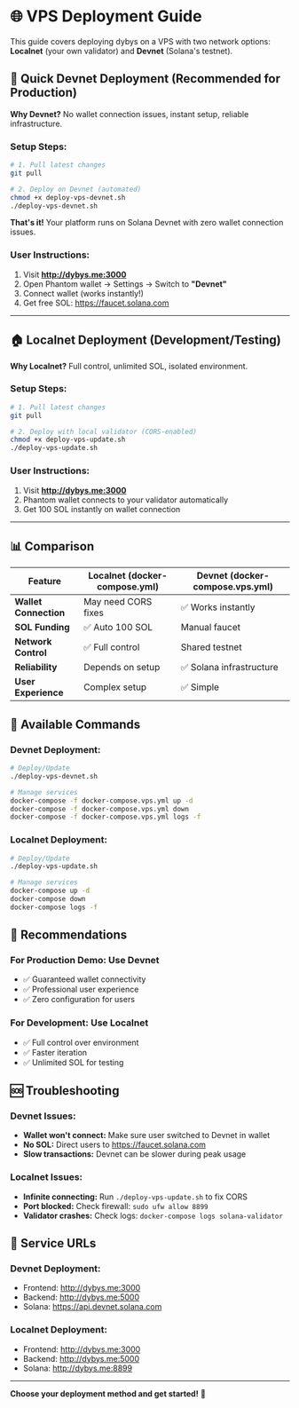 # 🌐 VPS Deployment Guide

This guide covers deploying dybys on a VPS with two network options: **Localnet** (your own validator) and **Devnet** (Solana's testnet).

## 🚀 Quick Devnet Deployment (Recommended for Production)

**Why Devnet?** No wallet connection issues, instant setup, reliable infrastructure.

### Setup Steps:
```bash
# 1. Pull latest changes
git pull

# 2. Deploy on Devnet (automated)
chmod +x deploy-vps-devnet.sh
./deploy-vps-devnet.sh
```

**That's it!** Your platform runs on Solana Devnet with zero wallet connection issues.

### User Instructions:
1. Visit **http://dybys.me:3000**
2. Open Phantom wallet → Settings → Switch to **"Devnet"**
3. Connect wallet (works instantly!)
4. Get free SOL: https://faucet.solana.com

---

## 🏠 Localnet Deployment (Development/Testing)

**Why Localnet?** Full control, unlimited SOL, isolated environment.

### Setup Steps:
```bash
# 1. Pull latest changes
git pull

# 2. Deploy with local validator (CORS-enabled)
chmod +x deploy-vps-update.sh
./deploy-vps-update.sh
```

### User Instructions:
1. Visit **http://dybys.me:3000**
2. Phantom wallet connects to your validator automatically
3. Get 100 SOL instantly on wallet connection

---

## 📊 Comparison

| Feature | Localnet (docker-compose.yml) | Devnet (docker-compose.vps.yml) |
|---------|--------------------------------|----------------------------------|
| **Wallet Connection** | May need CORS fixes | ✅ Works instantly |
| **SOL Funding** | ✅ Auto 100 SOL | Manual faucet |
| **Network Control** | ✅ Full control | Shared testnet |
| **Reliability** | Depends on setup | ✅ Solana infrastructure |
| **User Experience** | Complex setup | ✅ Simple |

## 🔧 Available Commands

### Devnet Deployment:
```bash
# Deploy/Update
./deploy-vps-devnet.sh

# Manage services
docker-compose -f docker-compose.vps.yml up -d
docker-compose -f docker-compose.vps.yml down
docker-compose -f docker-compose.vps.yml logs -f
```

### Localnet Deployment:
```bash
# Deploy/Update
./deploy-vps-update.sh

# Manage services
docker-compose up -d
docker-compose down
docker-compose logs -f
```

## 🎯 Recommendations

### **For Production Demo:** Use Devnet
- ✅ Guaranteed wallet connectivity
- ✅ Professional user experience
- ✅ Zero configuration for users

### **For Development:** Use Localnet
- ✅ Full control over environment
- ✅ Faster iteration
- ✅ Unlimited SOL for testing

## 🆘 Troubleshooting

### Devnet Issues:
- **Wallet won't connect:** Make sure user switched to Devnet in wallet
- **No SOL:** Direct users to https://faucet.solana.com
- **Slow transactions:** Devnet can be slower during peak usage

### Localnet Issues:
- **Infinite connecting:** Run `./deploy-vps-update.sh` to fix CORS
- **Port blocked:** Check firewall: `sudo ufw allow 8899`
- **Validator crashes:** Check logs: `docker-compose logs solana-validator`

## 📱 Service URLs

### Devnet Deployment:
- Frontend: http://dybys.me:3000
- Backend: http://dybys.me:5000
- Solana: https://api.devnet.solana.com

### Localnet Deployment:
- Frontend: http://dybys.me:3000
- Backend: http://dybys.me:5000
- Solana: http://dybys.me:8899

---

**Choose your deployment method and get started!** 🎵